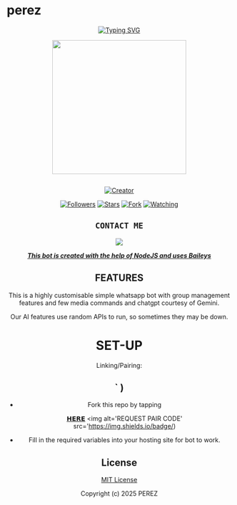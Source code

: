 
# perez
<div align="center">
<a href="https://git.io/typing-svg"><img src="https://readme-typing-svg.demolab.com?font=Black+Ops+One&size=50&pause=1000&color=1BAFBAFF&center=true&width=910&height=100&lines=THIS  IS+perez-MD;MULTI+DEVICE+WHATSAPP+BOT;CREATED+BY+IGNATIUS;PUBLIC+RELEASED; ...;PEREZ TEAM." alt="Typing SVG" /></a>
  </p>
  
<p align="center">
<img src="https://telegra.ph/file/416c3ae0cfe59be8db011.jpg" width="300" height="300"/>
</p>
<p align="center">
  <a href="#"><img src="http://readme-typing-svg.herokuapp.com?color=d1fa02&center=true&vCenter=true&multiline=false&lines=PEREZ+WHATSAPP+BOT" alt="">
</p>
<p align="center">
<a href="#"><img title="Creator" src="https://img.shields.io/badge/Creator-ignatius perez-blue.svg?style=for-the-badge&logo=github"></a>
</p>
<p align="center">
<a href="https://https://github.com/Ignatiusperez/Perez2?tab=followers"><img title="Followers" src="https://img.shields.io/github/followers/ignatius perez?label=Followers&style=social"></a>
<a href="https://https://github.com/Ignatiusperez/Perez/stargazers/"><img title="Stars" src="https://img.shields.io/github/stars/ignatius perez/perez-BOT?&style=social"></a>
<a href="https://https://github.com/Ignatiusperez/Perez/members"><img title="Fork" src="https://img.shields.io/github/forks/https://github.com/Ignatiusperez/Perez?style=social"></a>
<a href="https:/https://github.com/Ignatiusperez/Perez/T/watchers"><img title="Watching" src="https://img.shields.io/github/watchers/ignatius perez?label=Watching&style=social"></a>
</p>
 

## ```CONTACT ME```

<p align="center">

<a href="https://api.whatsapp.com/send?phone=254108098259&text=Hello+N꙰i꙰c꙰k꙰༆"><img src="https://img.shields.io/badge/Contact ignatius༆-25D366?style=for-the-badge&logo=whatsapp&logoColor=white" />


***This bot is created with the help of NodeJS and uses [Baileys](https://github.com/whiskeysockets/Baileys)***

## FEATURES
This is a highly customisable simple whatsapp bot with group management features and few media commands and chatgpt courtesy of Gemini.

Our AI features use random APIs to run, so sometimes they may be down.

# SET-UP

Linking/Pairing:
## ` )
            
    
- Fork this repo by tapping

  [𝗛𝗘𝗥𝗘](https://pairing-raven.onrender.com)
    <img alt='REQUEST PAIR CODE' src='https://img.shields.io/badge/) 


 

    

- Fill in the required variables into your hosting site for bot to work.
 </h2>
     

    
 





## License

[MIT License](https://github.com/HunterNick2/RAVEN-BOT/blob/main/LICENSE)

Copyright (c) 2025  PEREZ
